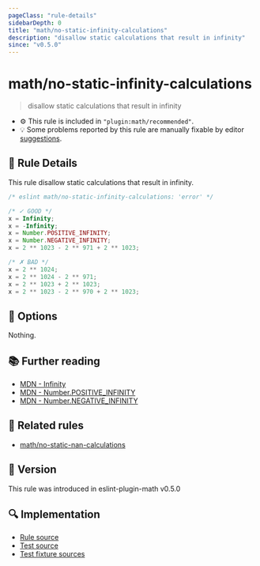 ```yaml
---
pageClass: "rule-details"
sidebarDepth: 0
title: "math/no-static-infinity-calculations"
description: "disallow static calculations that result in infinity"
since: "v0.5.0"
---
```


# math/no-static-infinity-calculations

> disallow static calculations that result in infinity

- ⚙️ This rule is included in `"plugin:math/recommended"`.
- 💡 Some problems reported by this rule are manually fixable by editor [suggestions](https://eslint.org/docs/developer-guide/working-with-rules#providing-suggestions).

## 📖 Rule Details

This rule disallow static calculations that result in infinity.

<eslint-code-block>

<!-- eslint-skip -->

```js
/* eslint math/no-static-infinity-calculations: 'error' */

/* ✓ GOOD */
x = Infinity;
x = -Infinity;
x = Number.POSITIVE_INFINITY;
x = Number.NEGATIVE_INFINITY;
x = 2 ** 1023 - 2 ** 971 + 2 ** 1023;

/* ✗ BAD */
x = 2 ** 1024;
x = 2 ** 1024 - 2 ** 971;
x = 2 ** 1023 + 2 ** 1023;
x = 2 ** 1023 - 2 ** 970 + 2 ** 1023;
```

</eslint-code-block>

## 🔧 Options

Nothing.

## 📚 Further reading

- [MDN - Infinity](https://developer.mozilla.org/en-US/docs/Web/JavaScript/Reference/Global_Objects/Infinity)
- [MDN - Number.POSITIVE_INFINITY](https://developer.mozilla.org/en-US/docs/Web/JavaScript/Reference/Global_Objects/Number/POSITIVE_INFINITY)
- [MDN - Number.NEGATIVE_INFINITY](https://developer.mozilla.org/en-US/docs/Web/JavaScript/Reference/Global_Objects/Number/NEGATIVE_INFINITY)

## 👫 Related rules

- [math/no-static-nan-calculations]

[math/no-static-nan-calculations]: ./no-static-nan-calculations.md

## 🚀 Version

This rule was introduced in eslint-plugin-math v0.5.0

## 🔍 Implementation

- [Rule source](https://github.com/ota-meshi/eslint-plugin-math/blob/main/src/rules/no-static-infinity-calculations.ts)
- [Test source](https://github.com/ota-meshi/eslint-plugin-math/blob/main/tests/src/rules/no-static-infinity-calculations.ts)
- [Test fixture sources](https://github.com/ota-meshi/eslint-plugin-math/tree/main/tests/fixtures/rules/no-static-infinity-calculations)
